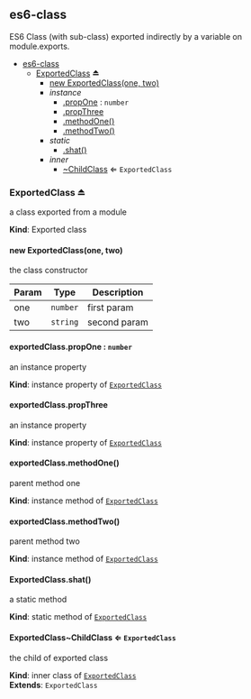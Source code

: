<a name="module_es6-class"></a>

## es6-class
ES6 Class (with sub-class) exported indirectly by a variable on module.exports.


* [es6-class](#module_es6-class)
    * [ExportedClass](#exp_module_es6-class--ExportedClass) ⏏
        * [new ExportedClass(one, two)](#new_module_es6-class--ExportedClass_new)
        * _instance_
            * [.propOne](#module_es6-class--ExportedClass+propOne) : <code>number</code>
            * [.propThree](#module_es6-class--ExportedClass..ChildClass+propThree)
            * [.methodOne()](#module_es6-class--ExportedClass+methodOne)
            * [.methodTwo()](#module_es6-class--ExportedClass+methodTwo)
        * _static_
            * [.shat()](#module_es6-class--ExportedClass.shat)
        * _inner_
            * [~ChildClass](#module_es6-class--ExportedClass..ChildClass) ⇐ <code>ExportedClass</code>

<a name="exp_module_es6-class--ExportedClass"></a>

### ExportedClass ⏏
a class exported from a module

**Kind**: Exported class  
<a name="new_module_es6-class--ExportedClass_new"></a>

#### new ExportedClass(one, two)
the class constructor


| Param | Type | Description |
| --- | --- | --- |
| one | <code>number</code> | first param |
| two | <code>string</code> | second param |

<a name="module_es6-class--ExportedClass+propOne"></a>

#### exportedClass.propOne : <code>number</code>
an instance property

**Kind**: instance property of [<code>ExportedClass</code>](#exp_module_es6-class--ExportedClass)  
<a name="module_es6-class--ExportedClass..ChildClass+propThree"></a>

#### exportedClass.propThree
an instance property

**Kind**: instance property of [<code>ExportedClass</code>](#exp_module_es6-class--ExportedClass)  
<a name="module_es6-class--ExportedClass+methodOne"></a>

#### exportedClass.methodOne()
parent method one

**Kind**: instance method of [<code>ExportedClass</code>](#exp_module_es6-class--ExportedClass)  
<a name="module_es6-class--ExportedClass+methodTwo"></a>

#### exportedClass.methodTwo()
parent method two

**Kind**: instance method of [<code>ExportedClass</code>](#exp_module_es6-class--ExportedClass)  
<a name="module_es6-class--ExportedClass.shat"></a>

#### ExportedClass.shat()
a static method

**Kind**: static method of [<code>ExportedClass</code>](#exp_module_es6-class--ExportedClass)  
<a name="module_es6-class--ExportedClass..ChildClass"></a>

#### ExportedClass~ChildClass ⇐ <code>ExportedClass</code>
the child of exported class

**Kind**: inner class of [<code>ExportedClass</code>](#exp_module_es6-class--ExportedClass)  
**Extends**: <code>ExportedClass</code>  
